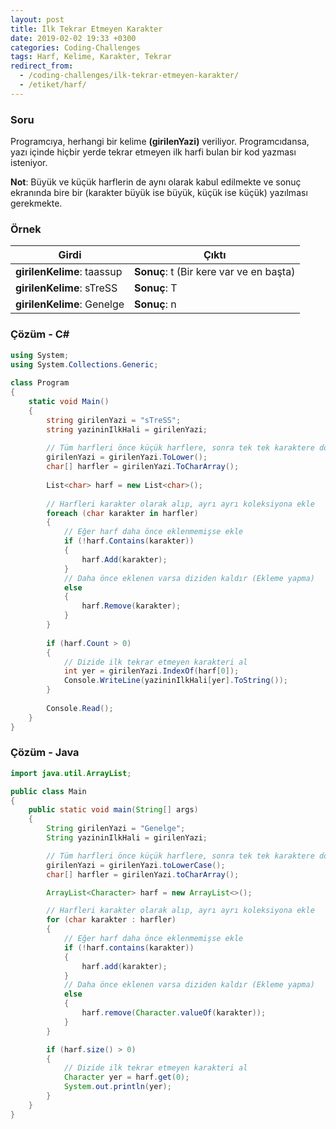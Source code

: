 ```yaml
---
layout: post
title: İlk Tekrar Etmeyen Karakter
date: 2019-02-02 19:33 +0300
categories: Coding-Challenges
tags: Harf, Kelime, Karakter, Tekrar
redirect_from:
  - /coding-challenges/ilk-tekrar-etmeyen-karakter/
  - /etiket/harf/
---
```

### Soru
Programcıya, herhangi bir kelime **(girilenYazi)** veriliyor. Programcıdansa, yazı içinde hiçbir yerde tekrar etmeyen ilk harfi bulan bir kod yazması isteniyor.

**Not**: Büyük ve küçük harflerin de aynı olarak kabul edilmekte ve sonuç ekranında bire bir (karakter büyük ise büyük, küçük ise küçük) yazılması gerekmekte.

### Örnek

| Girdi                      | Çıktı                                                           |
|----------------------------|-----------------------------------------------------------------|
| **girilenKelime**: taassup | **Sonuç**:  t (Bir kere var ve en başta)                        |
| **girilenKelime**: sTreSS  | **Sonuç**:  T                                                   |
| **girilenKelime**: Genelge  | **Sonuç**:  n                                                  |

### Çözüm - C#
```csharp
using System;
using System.Collections.Generic;
 
class Program
{
    static void Main()
    {
        string girilenYazi = "sTreSS";
        string yazininIlkHali = girilenYazi;
 
        // Tüm harfleri önce küçük harflere, sonra tek tek karaktere dönüştür
        girilenYazi = girilenYazi.ToLower();
        char[] harfler = girilenYazi.ToCharArray();
 
        List<char> harf = new List<char>();
 
        // Harfleri karakter olarak alıp, ayrı ayrı koleksiyona ekle
        foreach (char karakter in harfler)
        {
            // Eğer harf daha önce eklenmemişse ekle
            if (!harf.Contains(karakter))
            {
                harf.Add(karakter);
            }
            // Daha önce eklenen varsa diziden kaldır (Ekleme yapma)
            else
            {
                harf.Remove(karakter);
            }
        }
 
        if (harf.Count > 0)
        {
            // Dizide ilk tekrar etmeyen karakteri al
            int yer = girilenYazi.IndexOf(harf[0]);
            Console.WriteLine(yazininIlkHali[yer].ToString());
        }
 
        Console.Read();
    }
}
```

### Çözüm - Java
```java
import java.util.ArrayList;

public class Main
{
    public static void main(String[] args)
    {
        String girilenYazi = "Genelge";
        String yazininIlkHali = girilenYazi;

        // Tüm harfleri önce küçük harflere, sonra tek tek karaktere dönüştür
        girilenYazi = girilenYazi.toLowerCase();
        char[] harfler = girilenYazi.toCharArray();

        ArrayList<Character> harf = new ArrayList<>();

        // Harfleri karakter olarak alıp, ayrı ayrı koleksiyona ekle
        for (char karakter : harfler)
        {
            // Eğer harf daha önce eklenmemişse ekle
            if (!harf.contains(karakter))
            {
                harf.add(karakter);
            }
            // Daha önce eklenen varsa diziden kaldır (Ekleme yapma)
            else
            {
                harf.remove(Character.valueOf(karakter));
            }
        }

        if (harf.size() > 0)
        {
            // Dizide ilk tekrar etmeyen karakteri al
            Character yer = harf.get(0);
            System.out.println(yer);
        }
    }
}
```